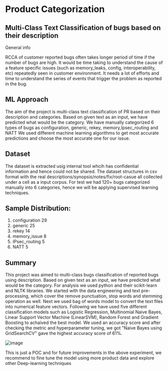 # Product Categorization

## Multi-Class Text Classification of bugs based on their description

General info

RCCA of customer reported bugs often takes longer period of time if the number of bugs are high.
It would be time taking to understand the cause of a feature specific issues (such as memory_leaks, config, interoperability, etc) repeatedly seen in customer environment.
It needs a lot of efforts and time to understand the series of events that trigger the problem as reported in the bug.


## ML Approach
The aim of the project is multi-class text classification of PR based on their description and categories.
Based on given text as an input, we have predicted what would be the category. 
We have manually categorized 6 types of bugs as configuration, generic, rekey, memory,Ipsec_routing and NATT
We used different machine learning algorithms to get most accurate predictions and choose the most accurate one for our issue. 


## Dataset
The dataset is extracted usig internal tool whcih has confidential information and hence could not be shared.
The dataset structures in csv format with the real descriptions/synopsis/notes/fix/root-casue all collected under a cell as a input corpus.
For test we had 120+ bugs categorized manually into 6 categories, hence we will be applying supervised learning techniques. 


## Sample Distribution:

1. configuration    29
2. generic          25
3. rekey            14
4. memory_issue      8
5. IPsec_routing     5
6. NATT              5

## Summary

This project was aimed to multi-class bugs classification of reported bugs using description. Based on given text as an input, we have predicted what would be the category.
For analysis we used python and their scikit-learn and NLTK libraries. We started with the data engineering and text pre-processing, which cover the remove punctuation, stop words and stemming operation as well. 
Next we used bag of words model to convert the text files into numerical feature vectors.
Following we have used five different classification models such as Logistic Regression, Multinomial Naive Bayes, Linear Support Vector Machine (LinearSVM), Random Forest and Gradient Boosting to achaived the best model. 
We used an accuracy score and after checking the metric and hyperparameter tuning, we got "Naive Bayes using  GridSearchCV" gave the highest accuracy score of 61%.

![image](https://user-images.githubusercontent.com/8717020/204483016-d218f5ab-2b09-4f6a-8564-25383e84da67.png)

This is just a POC and for future improvements in the above experiment, we recommend to fine tune the model using more product data and explore other Deep-learning techniques



